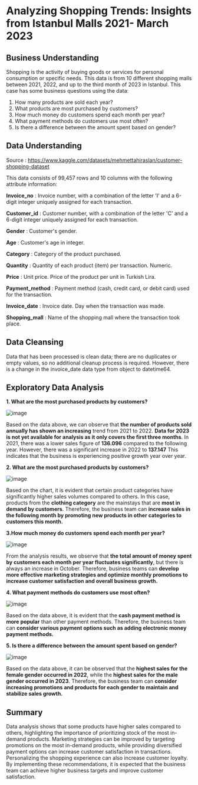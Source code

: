 # Analyzing Shopping Trends: Insights from Istanbul Malls 2021- March 2023

## Business Understanding
Shopping is the activity of buying goods or services for personal consumption or specific needs. This data is from 10 different shopping malls between 2021, 2022, and up to the third month of 2023 in Istanbul. This case has some business questions using the data:

1. How many products are sold each year?
2. What products are most purchased by customers?
3. How much money do customers spend each month per year?
4. What payment methods do customers use most often?
5. Is there a difference between the amount spent based on gender?

## Data Understanding
 Source : https://www.kaggle.com/datasets/mehmettahiraslan/customer-shopping-dataset

 This data consists of 99,457 rows and 10 columns with the following attribute information: 
 
 **Invoice_no** : Invoice number, with a combination of the letter 'I' and a 6-digit integer uniquely assigned for each transaction.
 
 **Customer_id** : Customer number, with a combination of the letter 'C' and a 6-digit integer uniquely assigned for each transaction.
 
 **Gender** : Customer's gender.
 
 **Age** : Customer's age in integer.
 
 **Category** : Category of the product purchased.
 
 **Quantity** : Quantity of each product (item) per transaction. Numeric.
 
 **Price** : Unit price. Price of the product per unit in Turkish Lira.
 
 **Payment_method** : Payment method (cash, credit card, or debit card) used for the transaction.
 
 **Invoice_date** : Invoice date. Day when the transaction was made.
 
 **Shopping_mall** : Name of the shopping mall where the transaction took place.
 

## Data Cleansing 

Data that has been processed is clean data; there are no duplicates or empty values, so no additional cleanup process is required. However, there is a change in the invoice_date data type from object to datetime64.

## Exploratory Data Analysis

**1. What are the most purchased products by customers?**

![image](https://github.com/fatimahzza/Mini-Project-Data-Analytics/assets/165742717/c0e790ce-2c1f-455d-9708-8ad9d149b1df)


Based on the data above, we can observe that **the number of products sold annually has shown an increasing** trend from 2021 to 2022. **Data for 2023 is not yet available for analysis as it only covers the first three months**. In 2021, there was a lower sales figure of **136.096** compared to the following year. However, there was a significant increase in 2022 to **137.147** This indicates that the business is experiencing positive growth year over year.

**2. What are the most purchased products by customers?**

![image](https://github.com/fatimahzza/Mini-Project-Data-Analytics/assets/165742717/ea5f2733-425f-41c1-b226-1e3f31cc7af8)


Based on the chart, it is evident that certain product categories have significantly higher sales volumes compared to others. In this case, products from the **clothing category** are the mainstays that are **most in demand by customers**. Therefore, the business team can **increase sales in the following month by promoting new products in other categories to customers this month.**

**3.How much money do customers spend each month per year?**

![image](https://github.com/fatimahzza/Mini-Project-Data-Analytics/assets/165742717/a0dfbb89-b242-4660-9951-e02d07b4b0ab)

From the analysis results, we observe that **the total amount of money spent by customers each month per year fluctuates significantly**, but there is always an increase in October. Therefore, business teams can **develop more effective marketing strategies and optimize monthly promotions to increase customer satisfaction and overall business growth.**


**4. What payment methods do customers use most often?**

![image](https://github.com/fatimahzza/Mini-Project-Data-Analytics/assets/165742717/c5b48cc6-2969-4c60-a993-8b405236773a)


Based on the data above, it is evident that the **cash payment method is more popular** than other payment methods. Therefore, the business team can **consider various payment options such as adding electronic money payment methods.**

**5. Is there a difference between the amount spent based on gender?**

![image](https://github.com/fatimahzza/Mini-Project-Data-Analytics/assets/165742717/fcac8fec-7cd4-4567-8db0-d08f84156645)


Based on the data above, it can be observed that the **highest sales for the female gender occurred in 2022**, while the **highest sales for the male gender occurred in 2023**. Therefore, the business team can **consider increasing promotions and products for each gender to maintain and stabilize sales growth.**

## Summary
Data analysis shows that some products have higher sales compared to others, highlighting the importance of prioritizing stock of the most in-demand products. Marketing strategies can be improved by targeting promotions on the most in-demand products, while providing diversified payment options can increase customer satisfaction in transactions. Personalizing the shopping experience can also increase customer loyalty. By implementing these recommendations, it is expected that the business team can achieve higher business targets and improve customer satisfaction.
